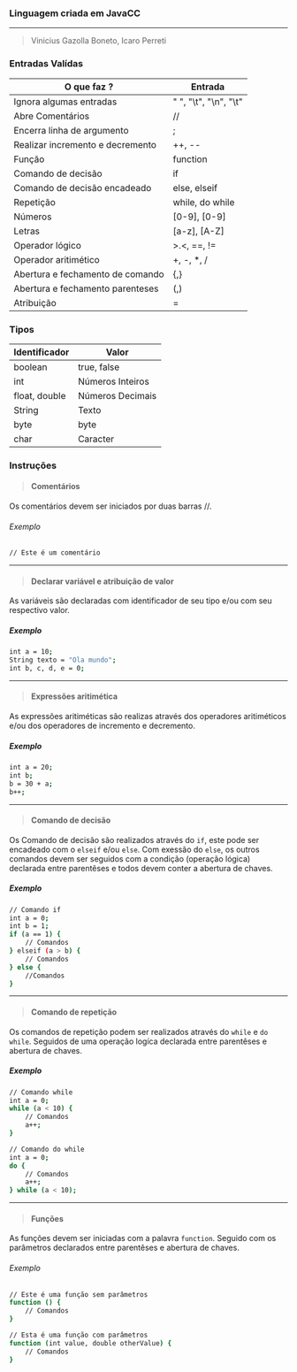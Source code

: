 ### Linguagem criada em JavaCC

---

> Vinicius Gazolla Boneto, Icaro Perreti

### Entradas Valídas

O que faz ?| Entrada
---------------------------| --------
Ignora algumas entradas | " ", "\t", "\n", "\t"
Abre Comentários | // 
Encerra linha de argumento | ; 
Realizar incremento e decremento | ++, -- 
Função | function 
Comando de decisão | if 
Comando de decisão encadeado | else, elseif 
Repetição | while, do while 
Números | [0-9], [0-9] 
Letras | [a-z], [A-Z] 
Operador lógico | >.<, ==, != 
Operador aritimético | +, -, *, / 
Abertura e fechamento de comando | {,} 
Abertura e fechamento parenteses | (,) 
Atribuição | = 

### Tipos

Identificador    | Valor 
------------------------------------ | --------
boolean | true, false 
int | Números Inteiros 
float, double | Números Decimais 
String | Texto 
byte | byte 
char | Caracter 

### Instruções

> #### Comentários

Os comentários devem ser iniciados por duas barras //.

###### Exemplo
```bash
// Este é um comentário
```

---
> #### Declarar variável e atribuição de valor

As variáveis são declaradas com identificador de seu tipo e/ou com seu respectivo valor.

##### Exemplo
```bash
int a = 10;
String texto = "Ola mundo";
int b, c, d, e = 0;
```

---
> #### Expressões aritimética

As expressões aritiméticas são realizas através dos operadores aritiméticos e/ou dos operadores de incremento e decremento.

##### Exemplo
```bash
int a = 20;
int b;
b = 30 + a;
b++;
```

---

> #### Comando de decisão

Os Comando de decisão são realizados através do `if`, este pode ser encadeado com o `elseif` e/ou `else`. Com exessão do `else`, os outros comandos devem ser seguidos com a condição (operação lógica) declarada entre parentêses e todos devem conter a abertura de chaves.

##### Exemplo
```bash
// Comando if
int a = 0;
int b = 1;
if (a == 1) {
	// Comandos
} elseif (a > b) {
	// Comandos
} else {
	//Comandos
}
```

---

> #### Comando de repetição

Os comandos de repetição podem ser realizados através do `while` e `do while`. Seguidos de uma operação logíca declarada entre parentêses e abertura de chaves.

##### Exemplo
```bash
// Comando while
int a = 0;
while (a < 10) {
	// Comandos
	a++;
}
```
```bash
// Comando do while
int a = 0;
do {
	// Comandos
	a++;
} while (a < 10);
```

---

> #### Funções

As funções devem ser iniciadas com a palavra `function`. Seguido com os parâmetros declarados entre parentêses e abertura de chaves.

###### Exemplo
```bash
// Este é uma função sem parâmetros
function () {
	// Comandos
}
```
```bash
// Esta é uma função com parâmetros
function (int value, double otherValue) {
	// Comandos
}
```

  	

